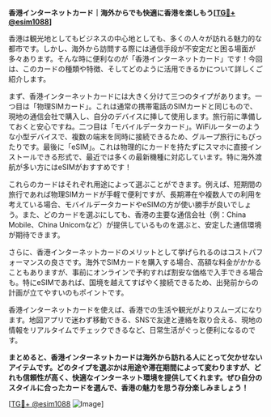 **香港インターネットカード｜海外からでも快適に香港を楽しもう[[TG💪+ @esim1088](https://t.me/s/esim1088)]**

香港は観光地としてもビジネスの中心地としても、多くの人々が訪れる魅力的な都市です。しかし、海外から訪問する際には通信手段が不安定だと困る場面が多々あります。そんな時に便利なのが「香港インターネットカード」です！今回は、このカードの種類や特徴、そしてどのように活用できるかについて詳しくご紹介します。

まず、香港インターネットカードには大きく分けて三つのタイプがあります。一つ目は「物理SIMカード」。これは通常の携帯電話のSIMカードと同じもので、現地の通信会社で購入し、自分のデバイスに挿して使用します。旅行前に準備しておくと安心ですね。二つ目は「モバイルデータカード」。WiFiルーターのような小型デバイスで、複数の端末を同時に接続できるため、グループ旅行にもぴったりです。最後に「eSIM」。これは物理的にカードを持たずにスマホに直接インストールできる形式で、最近では多くの最新機種に対応しています。特に海外渡航が多い方にはeSIMがおすすめです！

これらのカードはそれぞれ用途によって選ぶことができます。例えば、短期間の旅行であれば物理SIMカードが手軽で便利ですが、長期滞在や複数人での利用を考えている場合、モバイルデータカードやeSIMの方が使い勝手が良いでしょう。また、どのカードを選ぶにしても、香港の主要な通信会社（例：China Mobile、China Unicomなど）が提供しているものを選ぶと、安定した通信環境が期待できます。

さらに、香港インターネットカードのメリットとして挙げられるのはコストパフォーマンスの良さです。海外でSIMカードを購入する場合、高額な料金がかかることもありますが、事前にオンラインで予約すれば割安な価格で入手できる場合も。特にeSIMであれば、国境を越えてすばやく接続できるため、出発前からの計画が立てやすいのもポイントです。

香港インターネットカードを使えば、香港での生活や観光がよりスムーズになります。地図アプリで迷わず移動できる、SNSで友達と連絡を取り合える、現地の情報をリアルタイムでチェックできるなど、日常生活がぐっと便利になるのです。

**まとめると、香港インターネットカードは海外から訪れる人にとって欠かせないアイテムです。どのタイプを選ぶかは用途や滞在期間によって変わりますが、どれも信頼性が高く、快適なインターネット環境を提供してくれます。ぜひ自分のスタイルに合ったカードを選んで、香港の魅力を思う存分楽しみましょう！**

[[TG💪+ @esim1088](https://t.me/s/esim1088) ![Image](https://i.postimg.cc/Y0z9fWf4/image.png)]